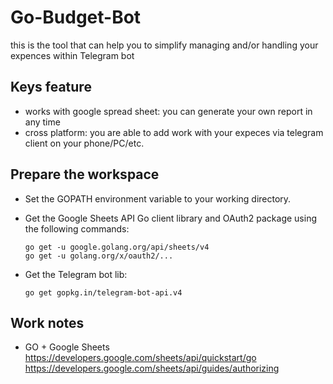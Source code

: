# Go-Budget-Bot
this is the tool that can help you to simplify managing and/or handling your expences within Telegram bot

## Keys feature
- works with google spread sheet: you can generate your own report in any time
- cross platform: you are able to add work with your expeces via telegram client on your phone/PC/etc.


## Prepare the workspace
 - Set the GOPATH environment variable to your working directory.
 - Get the Google Sheets API Go client library and OAuth2 package using the following commands:

    ```go get -u google.golang.org/api/sheets/v4```</br>
    ```go get -u golang.org/x/oauth2/...```

 - Get the Telegram bot lib:

    ```go get gopkg.in/telegram-bot-api.v4```

## Work notes
- GO + Google Sheets https://developers.google.com/sheets/api/quickstart/go https://developers.google.com/sheets/api/guides/authorizing
